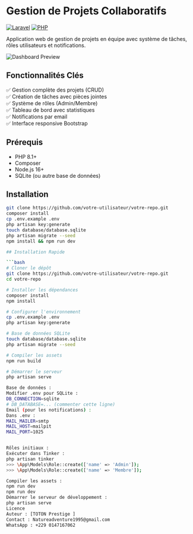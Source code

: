 # Gestion de Projets Collaboratifs

[![Laravel](https://img.shields.io/badge/Laravel-10.x-FF2D20?logo=laravel)](https://laravel.com)
[![PHP](https://img.shields.io/badge/PHP-8.1+-777BB4?logo=php)](https://php.net)

Application web de gestion de projets en équipe avec système de tâches, rôles utilisateurs et notifications.

![Dashboard Preview](screenshots/dashboard.png) <!-- Ajouter vos propres screenshots -->

## Fonctionnalités Clés

✅ Gestion complète des projets (CRUD)  
✅ Création de tâches avec pièces jointes  
✅ Système de rôles (Admin/Membre)  
✅ Tableau de bord avec statistiques  
✅ Notifications par email  
✅ Interface responsive Bootstrap  

## Prérequis

- PHP 8.1+
- Composer
- Node.js 16+
- SQLite (ou autre base de données)
## Installation
```bash
git clone https://github.com/votre-utilisateur/votre-repo.git
composer install
cp .env.example .env
php artisan key:generate
touch database/database.sqlite
php artisan migrate --seed
npm install && npm run dev

## Installation Rapide

```bash
# Cloner le dépôt
git clone https://github.com/votre-utilisateur/votre-repo.git
cd votre-repo

# Installer les dépendances
composer install
npm install

# Configurer l'environnement
cp .env.example .env
php artisan key:generate

# Base de données SQLite
touch database/database.sqlite
php artisan migrate --seed

# Compiler les assets
npm run build

# Démarrer le serveur
php artisan serve

Base de données :
Modifier .env pour SQLite :
DB_CONNECTION=sqlite
# DB_DATABASE=... (commenter cette ligne)
Email (pour les notifications) :
Dans .env :
MAIL_MAILER=smtp
MAIL_HOST=mailpit
MAIL_PORT=1025


Rôles initiaux :
Exécuter dans Tinker :
php artisan tinker
>>> \App\Models\Role::create(['name' => 'Admin']);
>>> \App\Models\Role::create(['name' => 'Membre']);

Compiler les assets :
npm run dev
npm run dev
Démarrer le serveur de développement :
php artisan serve
Licence
Auteur : [TOTON Prestige ]
Contact : Natureadventure1995@gmail.com
WhatsApp : +229 0147167062

